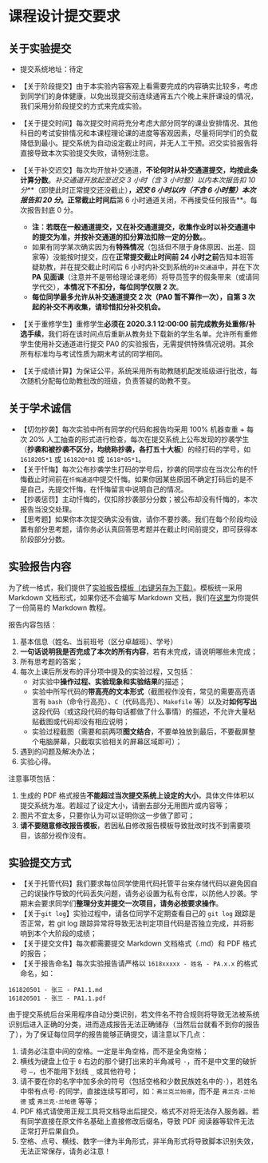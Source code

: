 # 课程设计提交要求

## 关于实验提交

* 提交系统地址：待定
* 【关于阶段提交】由于本实验内容客观上看需要完成的内容确实比较多，考虑到同学们的身体健康，以免出现提交前连续通宵五六个晚上来肝课设的情况，我们采用分阶段提交的方式来完成实验。
* 【关于提交时间】每次提交时间将充分考虑大部分同学的课业安排情况、其他科目的考试安排情况和本课程理论课的进度等客观因素，尽量将同学们的负载降低到最小。提交系统为自动设定截止时间，并无人工干预。迟交实验报告将直接导致本次实验提交失败，请特别注意。
* 【关于补交迟交】每次均开放补交通道，**不论何时从补交通道提交，均按此条计算分数**。*补交通道开放起至迟交 3 小时（含 3 小时整）以内本次报告扣 10 分***（即使此时正常提交还没截止）**，*迟交 6 小时以内（不含 6 小时整）本次报告扣 20 分*。正常截止时间后**第 6 小时通道关闭，不再接受任何报告**。每次报告封底 0 分。
  * **注：若既在一般通道提交，又在补交通道提交，收集作业时以补交通道中的提交为准，并按补交通道的扣分算法扣除一定的分数。**。
  * 如果有同学某次确实因为有**特殊情况**（包括但不限于身体原因、出差、回家等）没能按时提交，应在**正常提交截止时间前 24 小时之前**告知本班答疑助教，并在提交截止时间后 6 小时内补交到系统的`补交通道`中，并在下次 **PA 见面课**（注意并不是带给理论课老师）将导员签字的假条带来（或请同学代交），**本情况下不扣分，每位同学仅限 2 次**。
  * **每位同学最多允许从补交通道提交 2 次（PA0 暂不算作一次），自第 3 次起的补交不再收集，请珍惜扣分补交机会。**

* 【关于重修学生】重修学生**必须在 2020.3.1 12:00:00 前完成教务处重修/补选手续**，我们将在该时间点后重新从教务处下载新的学生名单。允许所有重修学生使用补交通道进行提交 PA0 的实验报告，无需提供特殊情况说明。其余所有标准均与考试性质为期末考试的同学相同。
* 【关于成绩计算】为保证公平，系统采用所有助教随机配发班级进行批改，每次随机分配每位助教批改的班级，负责答疑的助教不变。

## 关于学术诚信

* 【切勿抄袭】每次实验中所有同学的代码和报告均采用 100% 机器查重 + 每次 20% 人工抽查的形式进行检查，每次在提交系统上公布发现的抄袭学生（**抄袭和被抄袭不区分，均统称抄袭，各打五十大板**）的经打码的学号，如 `1618205*1` 或 `161820*01` 或 `1618*05*1`。
* 【关于忏悔】每次公布抄袭学生打码的学号后，抄袭的同学应在当次公布的忏悔截止时间前在`忏悔通道`中提交忏悔。如果你因某些原因不确定打码后的是不是自己，先提交忏悔，在忏悔留言中说明自己的情况。
* 【抄袭惩罚】主动忏悔的，仅扣除抄袭部分分数；被公布却没有忏悔的，本次报告当没交处理。
* 【思考题】如果你本次提交确实没有做，请你不要抄袭。我们在每个阶段均设置有部分思考题，请你务必认真回答思考题并在截止时间前提交，即可获得本阶段部分分数。

## 实验报告内容

为了统一格式，我们提供了[实验报告模板（右键另存为下载）](../docs/report-template.zip)。模板统一采用 Markdown 文档形式，如果你还不会编写 Markdown 文档，我们在[这里](markdown-manual.md)为你提供了一份简易的 Markdown 教程。

报告内容包括：

1. 基本信息（姓名、当前班号（区分卓越班）、学号）
2. **一句话说明我是否完成了本次的所有内容**，若有未完成，请说明哪些未完成；
3. 所有思考题的答案；
4. 每次上课后所发布的评分项中提及的实验过程，又包括：
   - 对实验中**操作过程、实验现象和实验结果**的描述；
   - 实验中所写代码的**带高亮的文本形式**（截图视作没有，常见的需要高亮语言有 `bash`（命令行高亮）、`C`（代码高亮）、`Makefile` 等）以及对**如何写出**这段代码（或这段代码的每句话都做了什么事情）的描述，不允许大量粘贴截图或代码却没有相应说明；
   - 实验过程截图（需要和前两项**图文结合**，不要单独放到最后，不要截屏整个电脑屏幕，只截取实验相关的屏幕区域即可）；
5. 遇到的问题及解决办法；
6. 实验心得。

注意事项包括：

1. 生成的 PDF 格式报告**不能超过当次提交系统上设定的大小**，具体文件体积以提交系统为准。若超过了设定大小，请删去部分无用图片或内容等；
2. 图片不宜太多，只要你认为可以证明你这一步做了即可；
3. **请不要随意修改报告模板**，若因私自修改报告模板导致批改时找不到需要项目，该部分视作没有。

## 实验提交方式
* 【关于托管代码】我们要求每位同学使用代码托管平台来存储代码以避免因自己的误操作导致的代码丢失问题，请务必设置为私有仓库，以防他人抄袭。学期末会要求同学们**整理分支并提交一次项目，请务必按要求操作**。
* 【关于`git log`】实验过程中，请各位同学不定期查看自己的 `git log` 跟踪是否正常，若 git log 跟踪异常将导致无法判定项目代码是否独立完成，并将影响到本个大阶段的成绩；
* 【关于提交文件】每次都需要提交 Markdown 文档格式（.md）和 PDF 格式的报告；
* 【关于报告命名】每次实验报告请严格以 `1618xxxxx - 姓名 - PA.x.x` 的格式命名，如：
```
161820501 - 张三 - PA1.1.md
161820501 - 张三 - PA1.1.pdf
```
由于提交系统后台采用程序自动分类识别，若文件名不符合规则将导致无法被系统识别后进入正确的分类，进而造成报告无法正确储存（当然后台就看不到你的报告了），为了保证每位同学的报告能够正确提交，请注意以下几点：
1. 请务必注意中间的空格。一定是半角空格，而不是全角空格；
2. 横线为键盘上位于 `0` 右边的那个键打出来的半角减号 `-`，而不是中文里的破折号 `—`，也不能用下划线 `_` 或其他符号；
3. 请不要在你的名字中加多余的符号（包括空格和少数民族姓名中的`·`），若姓名中带有点号`·`的同学，直接连续写即可，如：`弗兰克兰帕德`，而不是 `弗兰克·兰帕德` 或 `弗兰克-兰帕德` 等等；
4. PDF 格式请使用正规工具将文档导出后提交，格式不对将无法存入服务器。若有同学直接在原文件名基础上直接修改后缀名，导致 PDF 阅读器等软件无法正常打开后果自负。
5. 空格、点号、横线、数字一律为半角形式，非半角形式将导致脚本识别失效，无法正常保存，请务必注意！

